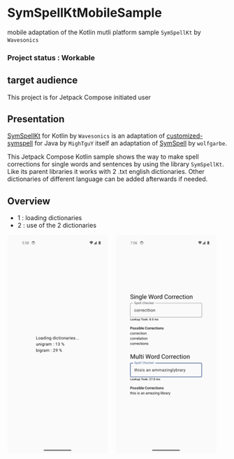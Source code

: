 # SymSpellKtMobileSample
mobile adaptation of the Kotlin mutli platform sample `SymSpellKt` by `Wavesonics`

### Project status : Workable

## target audience
This project is for Jetpack Compose initiated user

## Presentation
[SymSpellKt](https://github.com/Wavesonics/SymSpellKt/) for Kotlin by `Wavesonics` is an adaptation of [customized-symspell](https://github.com/MighTguY/customized-symspell) for Java by `MighTguY` itself an adaptation of [SymSpell](https://github.com/wolfgarbe/symspell) by `wolfgarbe`.

This Jetpack Compose Kotlin sample shows the way to make spell corrections for single words and sentences by using the library `SymSpellKt`. Like its parent libraries it works with 2 .txt english dictionaries. Other dictionaries of different language can be added afterwards if needed.

## Overview
- 1 : loading dictionaries
- 2 : use of the 2 dictionaries

<img src="/screenshots/screen1.png" alt="loading dictionaries" height="500">&emsp;
<img src="/screenshots/screen2.png" alt="use of the 2 dictionaries" height="500">
